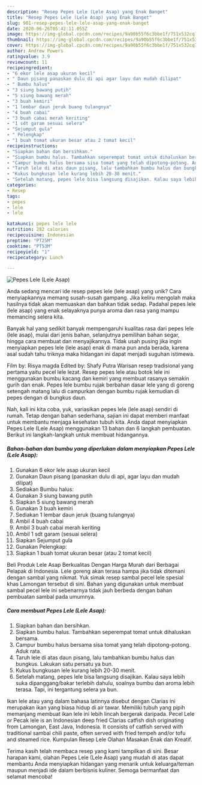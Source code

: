 ```yaml
---
description: "Resep Pepes Lele (Lele Asap) yang Enak Banget"
title: "Resep Pepes Lele (Lele Asap) yang Enak Banget"
slug: 901-resep-pepes-lele-lele-asap-yang-enak-banget
date: 2020-06-26T05:42:11.055Z
image: https://img-global.cpcdn.com/recipes/9a90b55f6c3bbe1f/751x532cq70/pepes-lele-lele-asap-foto-resep-utama.jpg
thumbnail: https://img-global.cpcdn.com/recipes/9a90b55f6c3bbe1f/751x532cq70/pepes-lele-lele-asap-foto-resep-utama.jpg
cover: https://img-global.cpcdn.com/recipes/9a90b55f6c3bbe1f/751x532cq70/pepes-lele-lele-asap-foto-resep-utama.jpg
author: Andrew Powers
ratingvalue: 3.9
reviewcount: 11
recipeingredient:
- "6 ekor lele asap ukuran kecil"
- " Daun pisang panaskan dulu di api agar layu dan mudah dilipat"
- " Bumbu halus"
- "3 siung bawang putih"
- "5 siung bawang merah"
- "3 buah kemiri"
- "1 lembar daun jeruk buang tulangnya"
- "4 buah cabai"
- "3 buah cabai merah keriting"
- "1 sdt garam sesuai selera"
- "Sejumput gula"
- " Pelengkap"
- "1 buah tomat ukuran besar atau 2 tomat kecil"
recipeinstructions:
- "Siapkan bahan dan bersihkan."
- "Siapkan bumbu halus. Tambahkan seperempat tomat untuk dihaluskan bersama."
- "Campur bumbu halus bersama sisa tomat yang telah dipotong-potong. Aduk rata."
- "Taruh lele di atas daun pisang, lalu tambahkan bumbu halus dan bungkus. Lakukan satu persatu ya bun."
- "Kukus bungkusan lele kurang lebih 20-30 menit."
- "Setelah matang, pepes lele bisa langsung disajikan. Kalau saya lebih suka dipanggang/bakar terlebih dahulu, soalnya bumbu dan aroma lebih terasa. Tapi, ini tergantung selera ya bun."
categories:
- Resep
tags:
- pepes
- lele
- lele

katakunci: pepes lele lele 
nutrition: 282 calories
recipecuisine: Indonesian
preptime: "PT25M"
cooktime: "PT53M"
recipeyield: "1"
recipecategory: Lunch

---
```



![Pepes Lele (Lele Asap)](https://img-global.cpcdn.com/recipes/9a90b55f6c3bbe1f/751x532cq70/pepes-lele-lele-asap-foto-resep-utama.jpg)

Anda sedang mencari ide resep pepes lele (lele asap) yang unik? Cara menyiapkannya memang susah-susah gampang. Jika keliru mengolah maka hasilnya tidak akan memuaskan dan bahkan tidak sedap. Padahal pepes lele (lele asap) yang enak selayaknya punya aroma dan rasa yang mampu memancing selera kita.

Banyak hal yang sedikit banyak mempengaruhi kualitas rasa dari pepes lele (lele asap), mulai dari jenis bahan, selanjutnya pemilihan bahan segar, hingga cara membuat dan menyajikannya. Tidak usah pusing jika ingin menyiapkan pepes lele (lele asap) enak di mana pun anda berada, karena asal sudah tahu triknya maka hidangan ini dapat menjadi suguhan istimewa.

Film by: Risya magda Edited by: Shafy Putra Warisan resep tradisional yang pertama yaitu pecel lele lezat. Resep pepes lele atau botok lele ini menggunakan bumbu kacang dan kemiri yang membuat rasanya semakin gurih dan enak. Pepes lele bumbu rujak berbahan dasar lele yang di goreng setengah matang lalu di campurkan dengan bumbu rujak kemudian di pepes dengan di bungkus daun.


Nah, kali ini kita coba, yuk, variasikan pepes lele (lele asap) sendiri di rumah. Tetap dengan bahan sederhana, sajian ini dapat memberi manfaat untuk membantu menjaga kesehatan tubuh kita. Anda dapat menyiapkan Pepes Lele (Lele Asap) menggunakan 13 bahan dan 6 langkah pembuatan. Berikut ini langkah-langkah untuk membuat hidangannya.

<!--inarticleads1-->

##### Bahan-bahan dan bumbu yang diperlukan dalam menyiapkan Pepes Lele (Lele Asap):

1. Gunakan 6 ekor lele asap ukuran kecil
1. Gunakan  Daun pisang (panaskan dulu di api, agar layu dan mudah dilipat)
1. Sediakan  Bumbu halus:
1. Gunakan 3 siung bawang putih
1. Siapkan 5 siung bawang merah
1. Gunakan 3 buah kemiri
1. Sediakan 1 lembar daun jeruk (buang tulangnya)
1. Ambil 4 buah cabai
1. Ambil 3 buah cabai merah keriting
1. Ambil 1 sdt garam (sesuai selera)
1. Siapkan Sejumput gula
1. Gunakan  Pelengkap:
1. Siapkan 1 buah tomat ukuran besar (atau 2 tomat kecil)


Beli Produk Lele Asap Berkualitas Dengan Harga Murah dari Berbagai Pelapak di Indonesia. Lele goreng akan terasa hampa jika tidak ditemani dengan sambal yang nikmat. Yuk simak resep sambal pecel lele spesial khas Lamongan tersebut di sini. Bahan yang digunakan untuk membuat sambal pecel lele ini sebenarnya tidak jauh berbeda dengan bahan pembuatan sambal pada umumnya. 

<!--inarticleads2-->

##### Cara membuat Pepes Lele (Lele Asap):

1. Siapkan bahan dan bersihkan.
1. Siapkan bumbu halus. Tambahkan seperempat tomat untuk dihaluskan bersama.
1. Campur bumbu halus bersama sisa tomat yang telah dipotong-potong. Aduk rata.
1. Taruh lele di atas daun pisang, lalu tambahkan bumbu halus dan bungkus. Lakukan satu persatu ya bun.
1. Kukus bungkusan lele kurang lebih 20-30 menit.
1. Setelah matang, pepes lele bisa langsung disajikan. Kalau saya lebih suka dipanggang/bakar terlebih dahulu, soalnya bumbu dan aroma lebih terasa. Tapi, ini tergantung selera ya bun.


Ikan lele atau yang dalam bahasa latinnya disebut dengan Clarias ini merupakan ikan yang biasa hidup di air tawar. Memiliki tubuh yang pipih memanjang membuat ikan lele ini lebih lincah bergerak daripada. Pecel Lele or Pecak lele is an Indonesian deep fried Clarias catfish dish originating from Lamongan, East Java, Indonesia. It consists of catfish served with traditional sambal chili paste, often served with fried tempeh and/or tofu and steamed rice. Kumpulan Resep Lele Olahan Masakan Enak dan Kreatif. 

Terima kasih telah membaca resep yang kami tampilkan di sini. Besar harapan kami, olahan Pepes Lele (Lele Asap) yang mudah di atas dapat membantu Anda menyiapkan hidangan yang menarik untuk keluarga/teman maupun menjadi ide dalam berbisnis kuliner. Semoga bermanfaat dan selamat mencoba!
